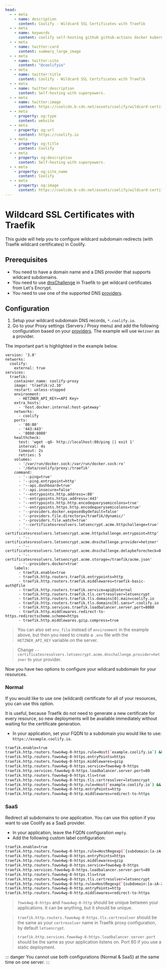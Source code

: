 ```yaml
---
head:
  - - meta
    - name: description
      content: Coolify - Wildcard SSL Certificates with Traefik
  - - meta
    - name: keywords
      content: coolify self-hosting github github-actions docker kubernetes vercel netlify heroku render digitalocean aws gcp azure wildcard ssl certificates
  - - meta
    - name: twitter:card
      content: summary_large_image
  - - meta
    - name: twitter:site
      content: "@coolifyio"
  - - meta
    - name: twitter:title
      content: Coolify - Wildcard SSL Certificates with Traefik
  - - meta
    - name: twitter:description
      content: Self-hosting with superpowers.
  - - meta
    - name: twitter:image
      content: https://coolcdn.b-cdn.net/assets/coolify/wildcard-certificates-og-image.png
  - - meta
    - property: og:type
      content: website
  - - meta
    - property: og:url
      content: https://coolify.io
  - - meta
    - property: og:title
      content: Coolify
  - - meta
    - property: og:description
      content: Self-hosting with superpowers.
  - - meta
    - property: og:site_name
      content: Coolify
  - - meta
    - property: og:image
      content: https://coolcdn.b-cdn.net/assets/coolify/wildcard-certificates-og-image.png
---
```


# Wildcard SSL Certificates with Traefik

This guide will help you to configure wildcard subdomain redirects (with Traefik wildcard certificates) in Coolify.

## Prerequisites
- You need to have a domain name and a DNS provider that supports wildcard subdomains. 
- You need to use [dnsChallenge](https://doc.traefik.io/traefik/https/acme/#dnschallenge) in Traefik to get wildcard certificates from Let's Encrypt.
- You need to use one of the supported DNS [providers](https://doc.traefik.io/traefik/https/acme/#providers).

## Configuration
1. Setup your wildcard subdomain DNS records, `*.coolify.io`.
2. Go to your Proxy settings (Servers / Proxy menu) and add the following configuration based on your [providers](https://doc.traefik.io/traefik/https/acme/#providers). The example will use `Hetzner` as a provider.

The important part is highlighted in the example below.

```bash{10-11,40-44,51-53}
version: '3.8'
networks:
  coolify:
    external: true
services:
  traefik:
    container_name: coolify-proxy
    image: 'traefik:v2.10'
    restart: unless-stopped
    environment:
      - HETZNER_API_KEY=<API Key>
    extra_hosts:
      - 'host.docker.internal:host-gateway'
    networks:
      - coolify
    ports:
      - '80:80'
      - '443:443'
      - '8080:8080'
    healthcheck:
      test: 'wget -qO- http://localhost:80/ping || exit 1'
      interval: 4s
      timeout: 2s
      retries: 5
    volumes:
      - '/var/run/docker.sock:/var/run/docker.sock:ro'
      - '/data/coolify/proxy:/traefik'
    command:
      - '--ping=true'
      - '--ping.entrypoint=http'
      - '--api.dashboard=true'
      - '--api.insecure=false'
      - '--entrypoints.http.address=:80'
      - '--entrypoints.https.address=:443'
      - '--entrypoints.http.http.encodequerysemicolons=true'
      - '--entrypoints.https.http.encodequerysemicolons=true'
      - '--providers.docker.exposedbydefault=false'
      - '--providers.file.directory=/traefik/dynamic/'
      - '--providers.file.watch=true'
      - '--certificatesresolvers.letsencrypt.acme.httpchallenge=true'
      - '--certificatesresolvers.letsencrypt.acme.httpchallenge.entrypoint=http'
      - '--certificatesresolvers.letsencrypt.acme.dnschallenge.provider=hetzner'
      - '--certificatesresolvers.letsencrypt.acme.dnschallenge.delaybeforecheck=0'
      - '--certificatesresolvers.letsencrypt.acme.storage=/traefik/acme.json'
      - '--providers.docker=true'
    labels:
      - traefik.enable=true
      - traefik.http.routers.traefik.entrypoints=http
      - traefik.http.routers.traefik.middlewares=traefik-basic-auth@file
      - traefik.http.routers.traefik.service=api@internal
      - traefik.http.routers.traefik.tls.certresolver=letsencrypt
      - traefik.http.routers.traefik.tls.domains[0].main=coolify.io
      - traefik.http.routers.traefik.tls.domains[0].sans=*.coolify.io
      - traefik.http.services.traefik.loadbalancer.server.port=8080
      - traefik.http.middlewares.redirect-to-https.redirectscheme.scheme=https
      - traefik.http.middlewares.gzip.compress=true
```
> You can also set `env_file` instead of `environment` in the example above, but then you need to create a `.env` file with the `HETZNER_API_KEY` variable on the server.

> Change `--certificatesresolvers.letsencrypt.acme.dnschallenge.provider=hetzner` to your provider.

Now you have two options to configure your wildcard subdomain for your resources.

### Normal
If you would like to use one (wildcard) certificate for all of your resources, you can use this option. 

It is useful, because Traefik do not need to generate a new certificate for every resource, so new deployments will be available immediately without waiting for the certificate generation.

- In your application, set your FQDN to a subdomain you would like to use: `https://example.coolify.io`.
  
```bash
traefik.enable=true
traefik.http.routers.fowo4wg-0-https.rule=Host(`example.coolify.io`) && PathPrefix(`/`)
traefik.http.routers.fowo4wg-0-https.entryPoints=https
traefik.http.routers.fowo4wg-0-https.middlewares=gzip
traefik.http.routers.fowo4wg-0-https.service=fowo4wg-0-https
traefik.http.services.fowo4wg-0-https.loadbalancer.server.port=80
traefik.http.routers.fowo4wg-0-https.tls=true
traefik.http.routers.fowo4wg-0-https.tls.certresolver=letsencrypt
traefik.http.routers.fowo4wg-0-http.rule=Host(`example.coolify.io`) && PathPrefix(`/`)
traefik.http.routers.fowo4wg-0-http.entryPoints=http
traefik.http.routers.fowo4wg-0-http.middlewares=redirect-to-https
```

### SaaS
Redirect all subdomains to one application. You can use this option if you want to use Coolify as a SaaS provider.

- In your application, leave the FQDN configuration `empty`.
- Add the following custom label configuration:
  
```bash
traefik.enable=true
traefik.http.routers.fowo4wg-0-https.rule=HostRegexp(`{subdomain:[a-zA-Z0-9-]+}.coolify.io`)
traefik.http.routers.fowo4wg-0-https.entryPoints=https
traefik.http.routers.fowo4wg-0-https.middlewares=gzip
traefik.http.routers.fowo4wg-0-https.service=fowo4wg-0-https
traefik.http.services.fowo4wg-0-https.loadbalancer.server.port=80
traefik.http.routers.fowo4wg-0-https.tls=true
traefik.http.routers.fowo4wg-0-https.tls.certresolver=letsencrypt
traefik.http.routers.fowo4wg-0-http.rule=HostRegexp(`{subdomain:[a-zA-Z0-9-]+}.coolify.io`)
traefik.http.routers.fowo4wg-0-http.entryPoints=http
traefik.http.routers.fowo4wg-0-http.middlewares=redirect-to-https
```




> `fowo4wg-0-https` and `fowo4wg-0-http` should be unique between your applications. It can be anything, but it should be unique.
 
> `traefik.http.routers.fowo4wg-0-https.tls.certresolver` should be the same as your `certresolver` name in Traefik proxy configuration, by default `letsencrypt`.

> `traefik.http.services.fowo4wg-0-https.loadbalancer.server.port` should be the same as your application listens on. Port 80 if you use a static deployment.


::: danger
You cannot use both configurations (Normal & SaaS) at the same time on one server.
:::